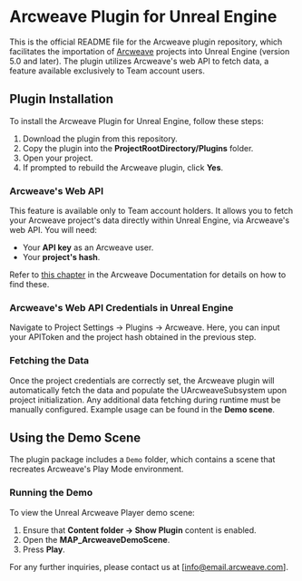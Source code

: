 # Arcweave Plugin for Unreal Engine

This is the official README file for the Arcweave plugin repository, which facilitates the importation of [Arcweave](https://arcweave.com/) projects into Unreal Engine (version 5.0 and later). 
The plugin utilizes Arcweave's web API to fetch data, a feature available exclusively to Team account users.

## Plugin Installation

To install the Arcweave Plugin for Unreal Engine, follow these steps:

1. Download the plugin from this repository.
2. Copy the plugin into the **ProjectRootDirectory/Plugins** folder.
3. Open your project.
4. If prompted to rebuild the Arcweave plugin, click **Yes**.

### Arcweave's Web API

This feature is available only to Team account holders. It allows you to fetch your Arcweave project's data directly within Unreal Engine, via Arcweave's web API. You will need:

- Your **API key** as an Arcweave user.
- Your **project's hash**.

Refer to [this chapter](https://arcweave.com/docs/1.0/api) in the Arcweave Documentation for details on how to find these.

### Arcweave's Web API Credentials in Unreal Engine

Navigate to Project Settings -> Plugins -> Arcweave. Here, you can input your APIToken and the project hash obtained in the previous step.

### Fetching the Data

Once the project credentials are correctly set, the Arcweave plugin will automatically fetch the data and populate the UArcweaveSubsystem upon project initialization. Any additional data fetching during runtime must be manually configured. Example usage can be found in the **Demo scene**.

## Using the Demo Scene

The plugin package includes a `Demo` folder, which contains a scene that recreates Arcweave's Play Mode environment.

### Running the Demo

To view the Unreal Arcweave Player demo scene:

1. Ensure that **Content folder -> Show Plugin** content is enabled.
2. Open the **MAP_ArcweaveDemoScene**.
3. Press **Play**.

For any further inquiries, please contact us at [info@email.arcweave.com].
